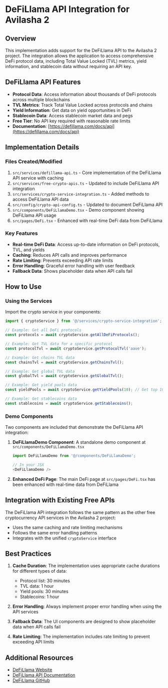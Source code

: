 # DeFiLlama API Integration for Avilasha 2

## Overview

This implementation adds support for the DeFiLlama API to the Avilasha 2 project. The integration allows the application to access comprehensive DeFi protocol data, including Total Value Locked (TVL) metrics, yield information, and stablecoin data without requiring an API key.

## DeFiLlama API Features

- **Protocol Data**: Access information about thousands of DeFi protocols across multiple blockchains
- **TVL Metrics**: Track Total Value Locked across protocols and chains
- **Yield Information**: Get data on yield opportunities in DeFi
- **Stablecoin Data**: Access stablecoin market data and pegs
- **Free Tier**: No API key required with reasonable rate limits
- **Documentation**: [https://defillama.com/docs/api](https://defillama.com/docs/api)

## Implementation Details

### Files Created/Modified

1. `src/services/defillama-api.ts` - Core implementation of the DeFiLlama API service with caching
2. `src/services/free-crypto-apis.ts` - Updated to include DeFiLlama API integration
3. `src/services/crypto-service-integration.ts` - Added methods to access DeFiLlama API data
4. `src/config/crypto-api-config.ts` - Updated to document DeFiLlama API
5. `src/components/DeFiLlamaDemo.tsx` - Demo component showing DeFiLlama API usage
6. `src/pages/DeFi.tsx` - Enhanced with real-time DeFi data from DeFiLlama

### Key Features

- **Real-time DeFi Data**: Access up-to-date information on DeFi protocols, TVL, and yields
- **Caching**: Reduces API calls and improves performance
- **Rate Limiting**: Prevents exceeding API rate limits
- **Error Handling**: Graceful error handling with user feedback
- **Fallback Data**: Shows placeholder data when API calls fail

## How to Use

### Using the Services

Import the crypto service in your components:

```typescript
import { cryptoService } from '@/services/crypto-service-integration';

// Example: Get all DeFi protocols
const protocols = await cryptoService.getAllDeFiProtocols();

// Example: Get TVL data for a specific protocol
const protocolTvl = await cryptoService.getProtocolTvl('aave');

// Example: Get chains TVL data
const chainsTvl = await cryptoService.getChainsTvl();

// Example: Get global TVL data
const globalTvl = await cryptoService.getGlobalTvl();

// Example: Get yield pools data
const yieldPools = await cryptoService.getYieldPools(10); // Get top 10 yield pools

// Example: Get stablecoins data
const stablecoins = await cryptoService.getStablecoins();
```

### Demo Components

Two components are included that demonstrate the DeFiLlama API integration:

1. **DeFiLlamaDemo Component**: A standalone demo component at `src/components/DeFiLlamaDemo.tsx`

   ```typescript
   import DeFiLlamaDemo from '@/components/DeFiLlamaDemo';

   // In your JSX
   <DeFiLlamaDemo />
   ```

2. **Enhanced DeFi Page**: The main DeFi page at `src/pages/DeFi.tsx` has been enhanced with real-time data from DeFiLlama

## Integration with Existing Free APIs

The DeFiLlama API integration follows the same pattern as the other free cryptocurrency API services in the Avilasha 2 project:

- Uses the same caching and rate limiting mechanisms
- Follows the same error handling patterns
- Integrates with the unified `cryptoService` interface

## Best Practices

1. **Cache Duration**: The implementation uses appropriate cache durations for different types of data:
   - Protocol list: 30 minutes
   - TVL data: 1 hour
   - Yield pools: 30 minutes
   - Stablecoins: 1 hour

2. **Error Handling**: Always implement proper error handling when using the API services

3. **Fallback Data**: The UI components are designed to show placeholder data when API calls fail

4. **Rate Limiting**: The implementation includes rate limiting to prevent exceeding API limits

## Additional Resources

- [DeFiLlama Website](https://defillama.com/)
- [DeFiLlama API Documentation](https://defillama.com/docs/api)
- [DeFiLlama GitHub](https://github.com/DefiLlama/defillama-api)